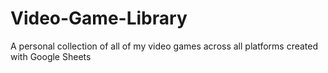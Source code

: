 # Video-Game-Library
A personal collection of all of my video games across all platforms created with Google Sheets
